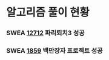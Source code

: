 # 알고리즘 풀이 현황

### SWEA [12712](https://github.com/SSAFY10kim/TIL/blob/master/%EC%95%8C%EA%B3%A0%EB%A6%AC%EC%A6%98/12712.py) 파리퇴치3  성공
### SWEA [1859](https://github.com/SSAFY10kim/TIL/blob/master/%EC%95%8C%EA%B3%A0%EB%A6%AC%EC%A6%98/1859.py) 백만장자 프로젝트 성공